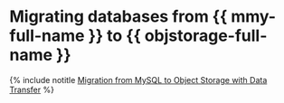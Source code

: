 # Migrating databases from {{ mmy-full-name }} to {{ objstorage-full-name }}

{% include notitle [Migration from MySQL to Object Storage with Data Transfer](../../_tutorials/dataplatform/mmy-objs-migration.md) %}
